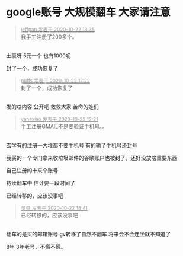 # google账号 大规模翻车 大家请注意


<div class="quote"><blockquote><font size="2"><a href="https://www.hostloc.com/forum.php?mod=redirect&amp;goto=findpost&amp;pid=9335615&amp;ptid=757105" target="_blank"><font color="#999999">jeffpan 发表于 2020-10-22 13:35</font></a></font><br />
我手工注册了200多个。</blockquote></div><br />
土豪呀 5元一个 也有1000呢

封了一个，成功恢复了

<div class="quote"><blockquote><font size="2"><a href="https://www.hostloc.com/forum.php?mod=redirect&amp;goto=findpost&amp;pid=9336881&amp;ptid=757105" target="_blank"><font color="#999999">puffs 发表于 2020-10-22 17:22</font></a></font><br />
封了一个，成功恢复了</blockquote></div><br />
发的啥内容 公开吧 救救大家 苦命的娃们

<div class="quote"><blockquote><font size="2"><a href="https://www.hostloc.com/forum.php?mod=redirect&amp;goto=findpost&amp;pid=9335394&amp;ptid=757105" target="_blank"><font color="#999999">yanaxiao 发表于 2020-10-22 12:21</font></a></font><br />
手工注册GMAIL不是要验证手机号。。</blockquote></div><br />
玄学有的注册一大堆都不要手机号 有的输了手机号还封号<img src="static/image/smiley/default/lol.gif" smilieid="12" border="0" alt="" />

我买的一个专门拿来收垃圾邮件的谷歌账户也被封了，还好没放啥重要东西<img id="aimg_NgrJI" onclick="zoom(this, this.src, 0, 0, 0)" class="zoom" src="https://cdn.jsdelivr.net/gh/hishis/forum-master/public/images/patch.gif" onmouseover="img_onmouseoverfunc(this)" onload="thumbImg(this)" border="0" alt="" />

自己注册的十来个账号

持续翻车中 估计要一段时间了

已经转移的，应该没事吧

<div class="quote"><blockquote><font size="2"><a href="https://www.hostloc.com/forum.php?mod=redirect&amp;goto=findpost&amp;pid=9337352&amp;ptid=757105" target="_blank"><font color="#999999">菜单 发表于 2020-10-22 18:41</font></a></font><br />
已经转移的，应该没事吧</blockquote></div><br />
翻车的是买的邮箱账号 gv转移了自然不翻车 将来会不会连坐就不知道了 <br />


8年 3年老号，不慌不慌。

